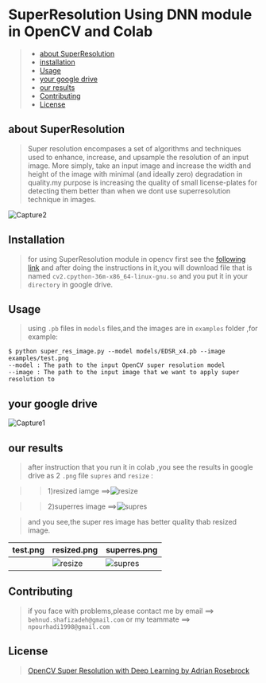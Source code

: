 # SuperResolution Using DNN module in OpenCV and Colab
>* [about SuperResolution](#about-SuperResolution)
>* [installation](#Installation)
>* [Usage](#Usage)
>* [your google drive](#your-google-drive)
>* [our results](#our-results)
>* [Contributing](#Contributing)
>* [License](#License)



## about SuperResolution
>Super resolution encompases a set of algorithms and techniques used to enhance, increase, and upsample the resolution of an input image. More simply, take an input image and increase the width and height of the image with minimal (and ideally zero) degradation in quality.my purpose is increasing the quality of small license-plates for detecting them better than when we dont use superresolution technique in images.

![Capture2](https://user-images.githubusercontent.com/53394692/103219954-4209d600-4934-11eb-9f9c-e3f094adfe3a.PNG)
## Installation
>for using SuperResolution module in opencv first see the [following link](https://towardsdatascience.com/how-to-use-opencv-with-gpu-on-colab-25594379945f) and after doing the instructions in it,you will download file that is named `cv2.cpython-36m-x86_64-linux-gnu.so` and you put it in your  `directory` in google drive.

## Usage
>using `.pb` files in `models` files,and the images are in `examples` folder ,for example:
```
$ python super_res_image.py --model models/EDSR_x4.pb --image examples/test.png
--model : The path to the input OpenCV super resolution model
--image : The path to the input image that we want to apply super resolution to
```
## your google drive
![Capture1](https://user-images.githubusercontent.com/53394692/103211182-bcc6f700-491c-11eb-8203-961c03a19330.PNG)
## our results
>after instruction that you run it in colab ,you see the results in google drive as 2 `.png` file `supres` and `resize` :

>>1)resized iamge ==>![resize](https://user-images.githubusercontent.com/53394692/103211709-301d3880-491e-11eb-99b7-85a9ce300e7b.png)

>>2)superres image ==>![supres](https://user-images.githubusercontent.com/53394692/103211713-314e6580-491e-11eb-9fc3-0b63c2542a67.png)

>and you see,the super res image has better quality thab resized image.

| test.png    | resized.png| superres.png |
| ----------- | -----------| -------------|
|             | ![resize](https://user-images.githubusercontent.com/53394692/103211709-301d3880-491e-11eb-99b7-85a9ce300e7b.png) | ![supres](https://user-images.githubusercontent.com/53394692/103211713-314e6580-491e-11eb-9fc3-0b63c2542a67.png)             |
       

## Contributing
>if you face with problems,please contact me by email ==> `behnud.shafizadeh@gmail.com` or my teammate ==> `npourhadi1998@gmail.com`

## License
>[OpenCV Super Resolution with Deep Learning by Adrian Rosebrock](https://www.pyimagesearch.com/2020/11/09/opencv-super-resolution-with-deep-learning/)
